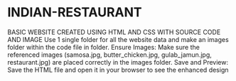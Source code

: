 # INDIAN-RESTAURANT
BASIC WEBSITE CREATED USING HTML AND CSS WITH SOURCE CODE AND IMAGE
Use 1 single folder for all the website data and make an images folder within the code file in folder.
Ensure Images: Make sure the referenced images (samosa.jpg, butter_chicken.jpg, gulab_jamun.jpg, restaurant.jpg)  are placed correctly in the images folder.
Save and Preview: Save the HTML file and open it in your browser to see the enhanced design
